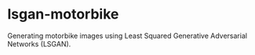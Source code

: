 # lsgan-motorbike
Generating motorbike images using Least Squared Generative Adversarial Networks (LSGAN).
